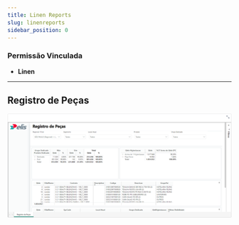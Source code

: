 ```yaml
---
title: Linen Reports
slug: linenreports
sidebar_position: 0
---
```

### Permissão Vinculada

- **Linen**
---
## Registro de Peças

![Alt text](image.png)